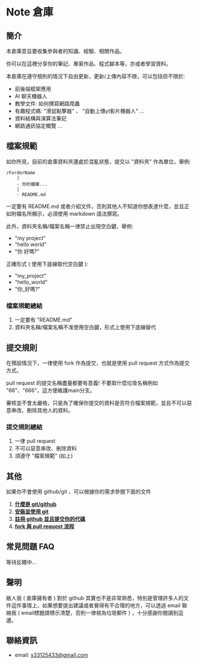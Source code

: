 # Note 倉庫

## 簡介
本倉庫意旨要收集參與者的知識、經驗、相關作品。

你可以在這裡分享你的筆記、專案作品、程式腳本等，亦或者學習資料。

本倉庫在遵守規則的情況下自由更新，更新/上傳內容不限，可以包括但不限於:
- 前後端框架應用
- AI 聊天機器人
- 教學文件: 如何撰寫網路爬蟲
- 有趣程式碼: "滑鼠點擊器" 、 "自動上傳yt影片機器人" ...
- 資料結構與演算法筆記
- 網路通訊協定概覽
...

## 檔案規範
如你所見，目前的倉庫資料夾還處於混亂狀態，提交以 "資料夾" 作為單位，舉例:

```
/ForderName
    |
    - 你的檔案...
    |
    - README.md
```

一定要有 README.md 或者介紹文件，否則其他人不知道你想表達什麼，並且正如附檔名所顯示，必須使用 markdown 語法撰寫。

此外，資料夾名稱/檔案名稱一律禁止出現空白鍵，舉例:
- "my project"
- "hello world"
- "你 好嗎?"

正確形式 ( 使用下底線取代空白鍵 ):
- "my_project"
- "hello_world"
- "你_好嗎?"

### 檔案規範總結
1. 一定要有 "README.md"
2. 資料夾名稱/檔案名稱不准使用空白鍵，形式上使用下底線替代


## 提交規則
在預設情況下，一律使用 fork 作為提交，也就是使用 pull request 方式作為提交方式。

pull request 的提交名稱盡量都要有意義! 不要取什麼垃圾名稱例如 "66"、"666"，這方便維護main分支。

審核並不會太嚴格，只是為了確保你提交的資料是否符合檔案規範，並且不可以惡意串改、刪除其他人的資料。

### 提交規則總結
1. 一律 pull request
2. 不可以惡意串改、刪除資料
3. 須遵守 "檔案規範" (如上)

## 其他

如果你不會使用 github/git ，可以根據你的需求參閱下面的文件

1. [**什麼是 git/github**](docs/介紹Git與Github.md)
2. [**安裝並使用 git**](docs/安裝並使用Git.md)
3. [**註冊 github 並且提交你的代碼**](docs/註冊github並且提交你的代碼.md)
4. [**fork 與 pull request 流程**](docs/Fork與PullRequest流程.md) 

## 常見問題 FAQ

等待反饋中...

## 聲明
敝人我 ( 倉庫擁有者 ) 對於 github 其實也不是非常熟悉，特別是管理許多人的文件這件事情上，如果想要提出建議或者覺得有不合理的地方，可以透過 email 聯絡我 ( email標題請標示清楚，否則一律視為垃圾郵件 ) ，十分感謝你閱讀到這邊。

## 聯絡資訊
- email: s33125433@gmail.com